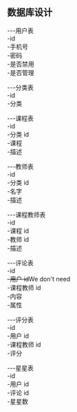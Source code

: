## 数据库设计

---用户表  
-id  
-手机号  
-密码  
-是否禁用  
-是否管理  

---分类表  
-id  
-分类  

---课程表  
-id  
-分类 id  
-课程  
-描述

---教师表  
-id  
-分类 id  
-名字  
-描述

---课程教师表  
-id  
-课程 id  
-教师 id  
-描述

---评论表  
-id  
~~-用户 id~~We don't need  
-课程教师 id  
-内容  
-属性

---评分表  
-id  
-用户 id  
-课程教师 id  
-评分

---星星表  
-id  
-用户 id  
-评论 id  
-星星数  
